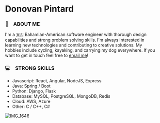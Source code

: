 # Donovan Pintard
### 🎨&ensp;&ensp;ABOUT ME
I'm a 🇧🇸 Bahamian-American software engineer with thorough design capabilities and strong problem solving skills. I'm always interested in learning new
technologies and contributing to creative solutions. My hobbies include cycling, kayaking, and carrying my dog everywhere. If you want to get in
touch feel free to [email me](mailto:donovanpintard@gmail.com)!

### 💻&ensp;&ensp;STRONG SKILLS
- Javascript:   React, Angular, NodeJS, Express
- Java:         Spring / Boot
- Python:       Django, Flask
- Database:     MySQL, PostgreSQL, MongoDB, Redis
- Cloud:        AWS, Azure
- Other:        C / C++, C#

![IMG_1646](https://user-images.githubusercontent.com/86621108/125312230-182d6500-e302-11eb-83ad-c448d5332b5f.png)
